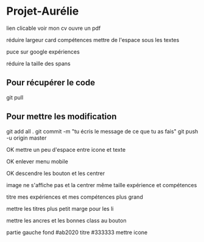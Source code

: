# Projet-Aurélie

lien clicable voir mon cv 
    ouvre un pdf

réduire largeur card compétences
mettre de l'espace sous les textes

puce sur google expériences

réduire la taille des spans

## Pour récupérer le code

git pull

## Pour mettre les modification

git add all .
git commit -m "tu écris le message de ce que tu as fais"
git push -u origin master

OK mettre un peu d'espace entre icone et texte

OK enlever menu mobile

OK descendre les bouton et les centrer

image ne s'affiche pas et la centrer
même taille expérience et compétences

titre mes expériences et mes compétences plus grand

mettre les titres plus petit marge pour les li

mettre les ancres et les bonnes class au bouton

partie gauche fond #ab2020
titre #333333
mettre icone
